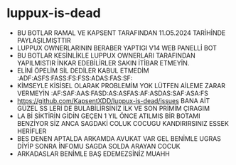 # luppux-is-dead

- BU BOTLAR RAMAL VE KAPSENT TARAFINDAN 11.O5.2024 TARİHİNDE PAYLAŞILMIŞTTIR
- LUPPUX OWNERLARININ BERABER YAPTIGI V14 WEB PANELLİ BOT
- BU BOTLAR KESİNLİKLE LUPPUX OWNERLARI TARAFINDAN YAPILMISTIR İNKAR EDEBİLİRLER SAKIN İTİBAR ETMEYİN.
- ELİNİ ÖPELİM SİL DEDİLER KABUL ETMEDİM :ADF:ASFS:FASS:FS:FSS:ADAS:FAS:SF:
- KİMSEYLE KİSİSEL OLARAK PROBLEMİM YOK LÜTFEN AİLEME ZARAR VERMEYİN :AF:SAF:AAS:FASD:AS:ASFAS:AF:ASDAS:SAF:ASA:FS
- https://github.com/KapsentXDD/luppux-is-dead/issues BANA AİT GÜZEL SS LERİ DE BULABİLİRSİNİZ İLK VE SON PRİMİM ÇIRAGIM 
- LA Bİ SİKTİRİN GİDİN GEÇEN 1 YIL ÖNCE ATILMIS BİR BOTAMI BENZİYOR SİZ ANCA SAGDAKİ COLUK COCUGU KANDIRIRSINIZ ESSEK HERİFLER
- BES DENEN APTALDA ARKAMDA AVUKAT VAR GEL BENİMLE UGRAS DİYİP SONRA İNFOMU SAGDA SOLDA ARAYAN COCUK
- ARKADASLAR BENİMLE BAŞ EDEMEZSİNİZ MUAHH
